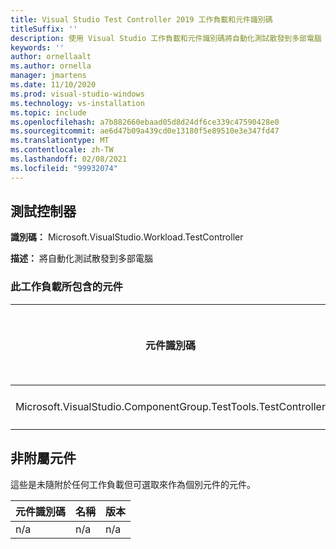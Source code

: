```yaml
---
title: Visual Studio Test Controller 2019 工作負載和元件識別碼
titleSuffix: ''
description: 使用 Visual Studio 工作負載和元件識別碼將自動化測試散發到多部電腦
keywords: ''
author: ornellaalt
ms.author: ornella
manager: jmartens
ms.date: 11/10/2020
ms.prod: visual-studio-windows
ms.technology: vs-installation
ms.topic: include
ms.openlocfilehash: a7b882660ebaad05d8d24df6ce339c47590428e0
ms.sourcegitcommit: ae6d47b09a439cd0e13180f5e89510e3e347fd47
ms.translationtype: MT
ms.contentlocale: zh-TW
ms.lasthandoff: 02/08/2021
ms.locfileid: "99932074"
---
```

## <a name="test-controller"></a>測試控制器

**識別碼：** Microsoft.VisualStudio.Workload.TestController

**描述：** 將自動化測試散發到多部電腦

### <a name="components-included-by-this-workload"></a>此工作負載所包含的元件

元件識別碼 | 名稱 | 版本 | 相依性類型
--- | --- | --- | ---
Microsoft.VisualStudio.ComponentGroup.TestTools.TestController | Test Controller 核心功能 | 16.0.28315.86 | 必要

## <a name="unaffiliated-components"></a>非附屬元件

這些是未隨附於任何工作負載但可選取來作為個別元件的元件。

元件識別碼 | 名稱 | 版本
--- | --- | ---
n/a | n/a | n/a
